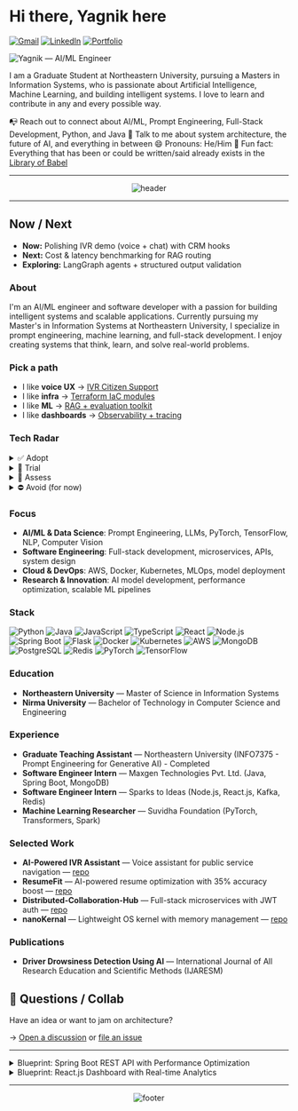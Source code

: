 # Hi there, Yagnik here

[![Gmail](https://img.shields.io/badge/Gmail-D14836?style=for-the-badge&logo=gmail&logoColor=white)](mailto:yagnik.pavagadhi06@gmail.com)
[![LinkedIn](https://img.shields.io/badge/LinkedIn-0077B5?style=for-the-badge&logo=linkedin&logoColor=white)](https://www.linkedin.com/in/yagnikpavagadhi)
[![Portfolio](https://img.shields.io/badge/Portfolio-FF6B6B?style=for-the-badge&logo=portfolio&logoColor=white)](https://www.yagnikpavagadhi.com)

<!-- Put both PNGs in /assets -->
<picture>
  <source media="(prefers-color-scheme: dark)" srcset="assets/banner-dark.png">
  <source media="(prefers-color-scheme: light)" srcset="assets/banner-light.png">
  <img alt="Yagnik — AI/ML Engineer" src="assets/banner-light.png">
</picture>

I am a Graduate Student at Northeastern University, pursuing a Masters in Information Systems, who is passionate about Artificial Intelligence, Machine Learning, and building intelligent systems. I love to learn and contribute in any and every possible way.

📭 Reach out to connect about AI/ML, Prompt Engineering, Full-Stack Development, Python, and Java
💬 Talk to me about system architecture, the future of AI, and everything in between
😄 Pronouns: He/Him
👾 Fun fact: Everything that has been or could be written/said already exists in the [Library of Babel](https://libraryofbabel.info)

---

<div align="center">
  <img src="https://readme-typing-svg.herokuapp.com?font=Fira+Code&weight=700&size=24&pause=900&color=00D4FF&center=true&vCenter=true&width=780&lines=Hi,+I+am+Yagnik+Pavagadhi;AI%2FML+Engineer+%E2%80%A2+Software+Engineer+%E2%80%A2+Full+Stack;Building+intelligent+systems+and+scalable+solutions" alt="header" />
</div>

---

## Now / Next
<!-- NOW_NEXT:START -->
- **Now:** Polishing IVR demo (voice + chat) with CRM hooks
- **Next:** Cost & latency benchmarking for RAG routing
- **Exploring:** LangGraph agents + structured output validation
<!-- NOW_NEXT:END -->

### About
I'm an AI/ML engineer and software developer with a passion for building intelligent systems and scalable applications. Currently pursuing my Master's in Information Systems at Northeastern University, I specialize in prompt engineering, machine learning, and full-stack development. I enjoy creating systems that think, learn, and solve real-world problems.

### Pick a path
- I like **voice UX** → [IVR Citizen Support](https://github.com/yagnik-10/AI-agent-for-Public-Service-Navigation)
- I like **infra** → [Terraform IaC modules](#)
- I like **ML** → [RAG + evaluation toolkit](#)
- I like **dashboards** → [Observability + tracing](#)

### Tech Radar
<details><summary>✅ Adopt</summary>

- **FastAPI**, **Terraform**, **AWS Lambda/ECS**
- **Amazon Kendra** for enterprise search
- **Bedrock** for managed LLM access
</details>

<details><summary>🧪 Trial</summary>

- **LangGraph** for multi-step agents
- **LiteLLM** as an LLM router
- **Guardrails / JSON schema validation** for LLM outputs
</details>

<details><summary>👀 Assess</summary>

- **LoRA adapters** for small domain adapts
- **Vector DBs**: Weaviate vs. Chroma for small workloads
- **RAG triage** (FAQ vs. open-ended vs. CRM)
</details>

<details><summary>⛔ Avoid (for now)</summary>

- Direct **DB writes via LLM**
- Unbounded **function calling** without budget/guardrails
</details>

### Focus
- **AI/ML & Data Science**: Prompt Engineering, LLMs, PyTorch, TensorFlow, NLP, Computer Vision
- **Software Engineering**: Full-stack development, microservices, APIs, system design
- **Cloud & DevOps**: AWS, Docker, Kubernetes, MLOps, model deployment
- **Research & Innovation**: AI model development, performance optimization, scalable ML pipelines

### Stack
![Python](https://img.shields.io/badge/Python-3776AB?logo=python&logoColor=white)
![Java](https://img.shields.io/badge/Java-ED8B00?logo=openjdk&logoColor=white)
![JavaScript](https://img.shields.io/badge/JavaScript-F7DF1E?logo=javascript&logoColor=black)
![TypeScript](https://img.shields.io/badge/TypeScript-3178C6?logo=typescript&logoColor=white)
![React](https://img.shields.io/badge/React-20232A?logo=react&logoColor=61DAFB)
![Node.js](https://img.shields.io/badge/Node.js-339933?logo=nodedotjs&logoColor=white)
![Spring Boot](https://img.shields.io/badge/Spring_Boot-6DB33F?logo=springboot&logoColor=white)
![Flask](https://img.shields.io/badge/Flask-000000?logo=flask&logoColor=white)
![Docker](https://img.shields.io/badge/Docker-2496ED?logo=docker&logoColor=white)
![Kubernetes](https://img.shields.io/badge/Kubernetes-326CE5?logo=kubernetes&logoColor=white)
![AWS](https://img.shields.io/badge/AWS-232F3E?logo=amazon-aws&logoColor=white)
![MongoDB](https://img.shields.io/badge/MongoDB-4EA94B?logo=mongodb&logoColor=white)
![PostgreSQL](https://img.shields.io/badge/PostgreSQL-4169E1?logo=postgresql&logoColor=white)
![Redis](https://img.shields.io/badge/Redis-DC382D?logo=redis&logoColor=white)
![PyTorch](https://img.shields.io/badge/PyTorch-EE4C2C?logo=pytorch&logoColor=white)
![TensorFlow](https://img.shields.io/badge/TensorFlow-FF6F00?logo=tensorflow&logoColor=white)

### Education
- **Northeastern University** — Master of Science in Information Systems
- **Nirma University** — Bachelor of Technology in Computer Science and Engineering

### Experience
- **Graduate Teaching Assistant** — Northeastern University (INFO7375 - Prompt Engineering for Generative AI) - Completed
- **Software Engineer Intern** — Maxgen Technologies Pvt. Ltd. (Java, Spring Boot, MongoDB)
- **Software Engineer Intern** — Sparks to Ideas (Node.js, React.js, Kafka, Redis)
- **Machine Learning Researcher** — Suvidha Foundation (PyTorch, Transformers, Spark)

### Selected Work
- **AI-Powered IVR Assistant** — Voice assistant for public service navigation — [repo](https://github.com/yagnik-10/AI-agent-for-Public-Service-Navigation)
- **ResumeFit** — AI-powered resume optimization with 35% accuracy boost — [repo](https://github.com/yagnik-10/ResumeFit)
- **Distributed-Collaboration-Hub** — Full-stack microservices with JWT auth — [repo](https://github.com/yagnik-10/Distributed-Collaboration-Hub)
- **nanoKernal** — Lightweight OS kernel with memory management — [repo](https://github.com/yagnik-10/nanoKernal)

### Publications
- **Driver Drowsiness Detection Using AI** — International Journal of All Research Education and Scientific Methods (IJARESM)

## 💬 Questions / Collab
Have an idea or want to jam on architecture?

→ [Open a discussion](../../discussions/new) or [file an issue](../../issues/new/choose)

---

<details>
<summary>Blueprint: Spring Boot REST API with Performance Optimization</summary>

```java
@RestController
@RequestMapping("/api/clients")
public class ClientController {
    
    @Autowired
    private ClientService clientService;
    
    @GetMapping("/{id}")
    public ResponseEntity<Client> getClient(@PathVariable String id) {
        // Optimized query with caching
        Client client = clientService.findByIdWithCache(id);
        return ResponseEntity.ok(client);
    }
    
    @PostMapping
    public ResponseEntity<Client> createClient(@RequestBody Client client) {
        // Validation and business logic
        Client saved = clientService.save(client);
        return ResponseEntity.status(HttpStatus.CREATED).body(saved);
    }
}
```
</details>

<details>
<summary>Blueprint: React.js Dashboard with Real-time Analytics</summary>

```javascript
import React, { useState, useEffect } from 'react';
import { LineChart, Line, XAxis, YAxis, CartesianGrid, Tooltip } from 'recharts';

const AnalyticsDashboard = () => {
    const [data, setData] = useState([]);
    
    useEffect(() => {
        // Real-time data fetching with WebSocket
        const ws = new WebSocket('ws://localhost:8080/analytics');
        ws.onmessage = (event) => {
            setData(JSON.parse(event.data));
        };
        
        return () => ws.close();
    }, []);
    
    return (
        <div className="dashboard">
            <h2>Real-time Analytics</h2>
            <LineChart width={600} height={300} data={data}>
                <CartesianGrid strokeDasharray="3 3" />
                <XAxis dataKey="time" />
                <YAxis />
                <Tooltip />
                <Line type="monotone" dataKey="value" stroke="#8884d8" />
            </LineChart>
        </div>
    );
};
```
</details>

---

<div align="center">
  <img src="https://readme-typing-svg.herokuapp.com?font=Fira+Code&weight=600&size=18&pause=1200&color=00D4FF&center=true&vCenter=true&width=720&lines=Open+to+AI%2FML+Engineering+%2C+Software+Engineering+%2C+and+Data+Engineering+roles" alt="footer" />
</div>
